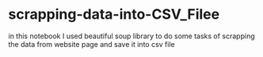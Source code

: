 # scrapping-data-into-CSV_Filee
in this notebook I used beautiful soup library to do some tasks of scrapping the data from website page and save it into csv file 
